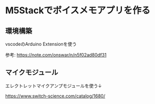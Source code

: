 # M5Stackでボイスメモアプリを作る
## 環境構築
vscodeのArduino Extensionを使う

参考: https://note.com/onswar/n/n5f02ad80df31

## マイクモジュール
エレクトレットマイクアンプモジュールを使う↓

https://www.switch-science.com/catalog/1680/

##